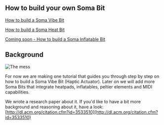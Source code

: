 ## How to build your own Soma Bit

[How to build a Soma Vibe Bit](https://github.com/somaBits/somabits.github.io/wiki/How-to-Build-a-Soma-Vibe-Bit)

[How to build a Soma Heat Bit](https://github.com/somaBits/somabits.github.io/wiki/How-to-Build-a-Soma-Vibe-Bit)

[Coming soon - How to build a Soma Inflatable Bit](../../wiki/)

## Background
![The mess](https://user-images.githubusercontent.com/103489802/174261620-a5b91f10-e634-4698-b71a-255870606469.jpg)

For now we are making one tutorial that guides you through step by step on how to build a Soma Vibe Bit (Haptic Actuator).
Later on we will add more Soma Bits that integrate heatpads, inflatables, peltier elements and MIDI capabilities.

We wrote a research paper about it. If you'd like to have a bit more background and reasoning about it, have a look: [http://dl.acm.org/citation.cfm?id=3533510](http://dl.acm.org/citation.cfm?id=3533510)



<!--
**somaBits/somabits** is a ✨ _special_ ✨ repository because its `README.md` (this file) appears on your GitHub profile.

Here are some ideas to get you started:

- 🔭 I’m currently working on ...
- 🌱 I’m currently learning ...
- 👯 I’m looking to collaborate on ...
- 🤔 I’m looking for help with ...
- 💬 Ask me about ...
- 📫 How to reach me: ...
- 😄 Pronouns: ...
- ⚡ Fun fact: ...
-->
